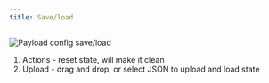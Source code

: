 ```yaml
---
title: Save/load
---
```


![Payload config save/load](/outpost/OPConfigSave.png)

1. Actions - reset state, will make it clean
2. Upload - drag and drop, or select JSON to upload and load state
